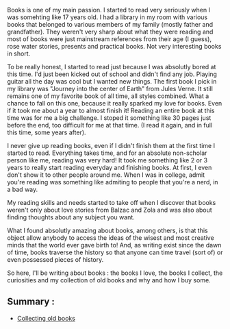 Books is one of my main passion. I started to read very seriously when I was somehting like 17 years old. I had a library in my room with various books that belonged to various members of my family (mostly father and grandfather). They weren't very sharp about what they were reading and most of books were just mainstream references from their age (I guess), rose water stories, presents and practical books. Not very interesting books in short. 

To be really honest, I started to read just because I was absolutly bored at this time. I'd just been kicked out of school and didn't find any job. Playing guitar all the day was cool but I wanted new things. The first book I pick in my library was "Journey into the center of Earth" from Jules Verne. It still remains one of my favorite book of all time, all styles combined. What a chance to fall on this one, because it really sparked my love for books. Even if it took me about a year to almost finish it! Reading an entire book at this time was for me a big challenge. I stoped it something like 30 pages just before the end, too difficult for me at that time. (I read it again, and in full this time, some years after). 

I never give up reading books, even if I didn't finish them at the first time I started to read. Everything takes time, and for an absolute non-scholar person like me, reading was very hard! It took me something like 2 or 3 years to really start reading everyday and finishing books. At first, I even don't show it to other people around me. When I was in college, admit you're reading was something like admiting to people that you're a nerd, in a bad way. 

My reading skills and needs started to take off when I discover that books weren't only about love stories from Balzac and Zola and was also about finding thoughts about any subject you want. 

What I found absolutly amazing about books, among others, is that this object allow anybody to access the ideas of the wisest and most creative minds that the world ever gave birth to! And, as writing exist since the dawn of time, books traverse the history so that anyone can time travel (sort of) or even possessed pieces of history. 

So here, I'll be writing about books : the books I love, the books I collect, the curiosities and my collection of old books and why and how I buy some. 

## Summary :

- [Collecting old books](Collecting%20old%20books.md)